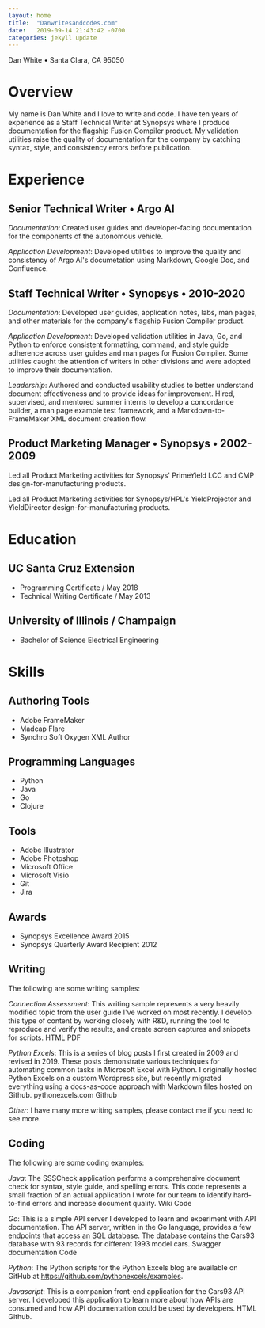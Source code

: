 ```yaml
---
layout: home
title:  "Danwritesandcodes.com"
date:   2019-09-14 21:43:42 -0700
categories: jekyll update
---
```


Dan White • Santa Clara, CA 95050

# Overview

My name is Dan White and I love to write and code. I have ten years of experience as a Staff Technical Writer at Synopsys where I produce documentation for the flagship Fusion Compiler product. My validation utilities raise the quality of documentation for the company by catching syntax, style, and consistency errors before publication.

# Experience

## Senior Technical Writer • Argo AI

*Documentation*: Created user guides and developer-facing documentation for the components of the autonomous vehicle.

*Application Development*: Developed utilities to improve the quality and consistency of Argo AI's documetation using Markdown, Google Doc, and Confluence.

## Staff Technical Writer • Synopsys • 2010-2020

*Documentation*: Developed user guides, application notes, labs, man pages, and other materials for the company's flagship Fusion Compiler product.

*Application Development*: Developed validation utilities in Java, Go, and Python to enforce consistent formatting, command, and style guide adherence across user guides and man pages for Fusion Compiler. Some utilities caught the attention of writers in other divisions and were adopted to improve their documentation.

*Leadership*: Authored and conducted usability studies to better understand document effectiveness and to provide ideas for improvement. Hired, supervised, and mentored summer interns to develop a concordance builder, a man page example test framework, and a Markdown-to-FrameMaker XML document creation flow.

## Product Marketing Manager • Synopsys • 2002-2009

Led all Product Marketing activities for Synopsys' PrimeYield LCC and CMP design-for-manufacturing products.

Led all Product Marketing activities for Synopsys/HPL's YieldProjector and YieldDirector design-for-manufacturing products.

# Education

## UC Santa Cruz Extension
- Programming Certificate / May 2018
- Technical Writing Certificate / May 2013

## University of Illinois / Champaign
- Bachelor of Science Electrical Engineering

# Skills

## Authoring Tools
- Adobe FrameMaker
- Madcap Flare
- Synchro Soft Oxygen XML Author

## Programming Languages
- Python
- Java
- Go
- Clojure

## Tools

- Adobe Illustrator
- Adobe Photoshop
- Microsoft Office
- Microsoft Visio
- Git
- Jira

## Awards
- Synopsys Excellence Award 2015
- Synopsys Quarterly Award Recipient 2012

## Writing

The following are some writing samples:

*Connection Assessment*: This writing sample represents a very heavily modified topic from the user guide I've worked on most recently. I develop this type of content by working closely with R&D, running the tool to reproduce and verify the results, and create screen captures and snippets for scripts. HTML PDF

*Python Excels*: This is a series of blog posts I first created in 2009 and revised in 2019. These posts demonstrate various techniques for automating common tasks in Microsoft Excel with Python. I originally hosted Python Excels on a custom Wordpress site, but recently migrated everything using a docs-as-code approach with Markdown files hosted on Github. pythonexcels.com Github

*Other*: I have many more writing samples, please contact me if you need to see more.

## Coding

The following are some coding examples:

*Java*: The SSSCheck application performs a comprehensive document check for syntax, style guide, and spelling errors. This code represents a small fraction of an actual application I wrote for our team to identify hard-to-find errors and increase document quality. Wiki Code

*Go*: This is a simple API server I developed to learn and experiment with API documentation. The API server, written in the Go language, provides a few endpoints that access an SQL database. The database contains the Cars93 database with 93 records for different 1993 model cars. Swagger documentation Code

*Python*: The Python scripts for the Python Excels blog are available on GitHub at https://github.com/pythonexcels/examples.

*Javascript*: This is a companion front-end application for the Cars93 API server. I developed this application to learn more about how APIs are consumed and how API documentation could be used by developers. HTML Github.
